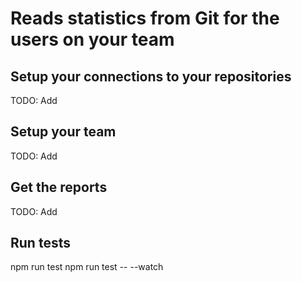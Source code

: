 # Reads statistics from Git for the users on your team

## Setup your connections to your repositories

TODO: Add

## Setup your team

TODO: Add

## Get the reports

TODO: Add

## Run tests

npm run test
npm run test -- --watch